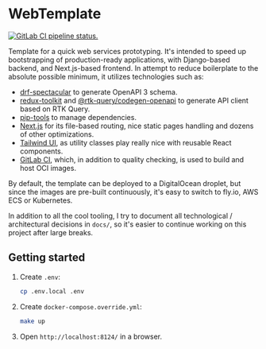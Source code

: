 # WebTemplate

[![GitLab CI pipeline status.][pipeline-image]][pipeline-url]

Template for a quick web services prototyping. It's intended to speed up bootstrapping
of production-ready applications, with Django-based backend, and Next.js-based frontend.
In attempt to reduce boilerplate to the absolute possible minimum, it utilizes technologies such as:
 
- [drf-spectacular](https://github.com/tfranzel/drf-spectacular) to generate OpenAPI 3 schema.
- [redux-toolkit](https://github.com/reduxjs/redux-toolkit) and [@rtk-query/codegen-openapi](https://redux-toolkit.js.org/rtk-query/usage/code-generation#openapi) to generate API client based on RTK Query.
- [pip-tools](https://github.com/jazzband/pip-tools) to manage dependencies.
- [Next.js](https://nextjs.org/) for its file-based routing, nice static pages handling and dozens of other optimizations.
- [Tailwind UI](https://tailwindui.com), as utility classes play really nice with reusable React components.
- [GitLab CI](https://docs.gitlab.com/ee/ci/), which, in addition to quality checking, is used to build and host OCI images.

By default, the template can be deployed to a DigitalOcean droplet, but since the images are pre-built continuously, it's easy to switch to fly.io, AWS ECS or Kubernetes.

In addition to all the cool tooling, I try to document all technological / architectural decisions in `docs/`, so it's easier
to continue working on this project after large breaks.

## Getting started

1. Create `.env`:

    ```bash
    cp .env.local .env
    ```

1. Create `docker-compose.override.yml`:

    ```bash
    make up
    ```

1. Open `http://localhost:8124/` in a browser.

<!-- Badges -->

[pipeline-image]: https://gitlab.com/0x29a/web_template/badges/master/pipeline.svg
[pipeline-url]: https://gitlab.com/0x29a/web_template/-/pipelines

